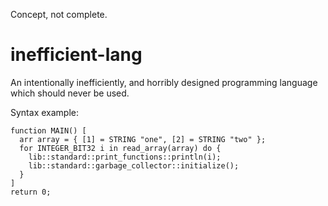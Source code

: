 Concept, not complete.

# inefficient-lang
An intentionally inefficiently, and horribly designed programming language which should never be used.

Syntax example:
```infe
function MAIN() [
  arr array = { [1] = STRING "one", [2] = STRING "two" };
  for INTEGER_BIT32 i in read_array(array) do { 
    lib::standard::print_functions::println(i);
    lib::standard::garbage_collector::initialize();
  }
]
return 0;
```

